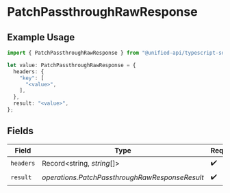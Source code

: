 # PatchPassthroughRawResponse

## Example Usage

```typescript
import { PatchPassthroughRawResponse } from "@unified-api/typescript-sdk/sdk/models/operations";

let value: PatchPassthroughRawResponse = {
  headers: {
    "key": [
      "<value>",
    ],
  },
  result: "<value>",
};
```

## Fields

| Field                                          | Type                                           | Required                                       | Description                                    |
| ---------------------------------------------- | ---------------------------------------------- | ---------------------------------------------- | ---------------------------------------------- |
| `headers`                                      | Record<string, *string*[]>                     | :heavy_check_mark:                             | N/A                                            |
| `result`                                       | *operations.PatchPassthroughRawResponseResult* | :heavy_check_mark:                             | N/A                                            |